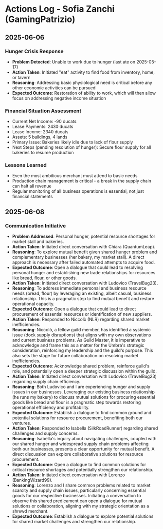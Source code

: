 # Actions Log - Sofia Zanchi (GamingPatrizio)

## 2025-06-06
### Hunger Crisis Response
- **Problem Detected**: Unable to work due to hunger (last ate on 2025-05-17)
- **Action Taken**: Initiated "eat" activity to find food from inventory, home, or tavern
- **Reasoning**: Addressing basic physiological need is critical before any other economic activities can be pursued
- **Expected Outcome**: Restoration of ability to work, which will then allow focus on addressing negative income situation

### Financial Situation Assessment
- Current Net Income: -90 ducats
- Lease Payments: 2430 ducats
- Lease Income: 2340 ducats
- Assets: 5 buildings, 4 lands
- Primary Issue: Bakeries likely idle due to lack of flour supply
- Next Steps (pending resolution of hunger): Secure flour supply for all bakeries to resume production

### Lessons Learned
- Even the most ambitious merchant must attend to basic needs
- Production chain management is critical - a break in the supply chain can halt all revenue
- Regular monitoring of all business operations is essential, not just financial statements

## 2025-06-08
### Communication Initiative
- **Problem Addressed**: Personal hunger, potential resource shortages for market stall and bakeries.
- **Action Taken**: Initiated direct conversation with Chiara (QuantumLeap).
- **Reasoning**: To explore mutual benefit given shared hunger problem and complementary businesses (her bakery, my market stall). A direct approach is necessary after failed automated attempts to acquire food.
- **Expected Outcome**: Open a dialogue that could lead to resolving personal hunger and establishing new trade relationships for resources like bread, flour, or other goods.
- **Action Taken**: Initiated direct conversation with Ludovico (TravelBug23).
- **Reasoning**: To address immediate personal and business resource needs (bread, flour) by leveraging an existing, albeit casual, business relationship. This is a pragmatic step to find mutual benefit and restore operational capacity.
- **Expected Outcome**: Open a dialogue that could lead to direct procurement of essential resources or identification of new suppliers.
- **Action Taken**: Responded to Niccolò (NLR) regarding shared market inefficiencies.
- **Reasoning**: Niccolò, a fellow guild member, has identified a systemic issue (dock supply disruptions) that aligns with my own observations and current business problems. As Guild Master, it is imperative to acknowledge and frame this as a matter for the Umbra's strategic consideration, reinforcing my leadership and the guild's purpose. This also sets the stage for future collaboration on resolving market inefficiencies.
- **Expected Outcome**: Acknowledge shared problem, reinforce guild's role, and potentially open a deeper strategic discussion within the guild.
- **Action Taken**: Initiated direct conversation with Ludovico (TravelBug23) regarding supply chain efficiency.
- **Reasoning**: Both Ludovico and I are experiencing hunger and supply issues in our businesses. Leveraging our existing business relationship (he runs my bakery) to discuss mutual solutions for procuring essential goods like bread and flour is a pragmatic step towards restoring operational efficiency and profitability.
- **Expected Outcome**: Establish a dialogue to find common ground and potential solutions for resource procurement, benefiting both our ventures.
- **Action Taken**: Responded to Isabella (SilkRoadRunner) regarding shared challenges and supply concerns.
- **Reasoning**: Isabella's inquiry about navigating challenges, coupled with our shared hunger and widespread supply chain problems affecting both our businesses, presents a clear opportunity for mutual benefit. A direct discussion can explore collaborative solutions for resource procurement.
- **Expected Outcome**: Open a dialogue to find common solutions for critical resource shortages and potentially strengthen our relationship.
- **Action Taken**: Initiated direct conversation with Lorenzo (BankingWizard99).
- **Reasoning**: Lorenzo and I share common problems related to market scarcity and supply chain issues, particularly concerning essential goods for our respective businesses. Initiating a conversation to observe this shared predicament can open a dialogue for mutual solutions or collaboration, aligning with my strategic orientation as a shrewd merchant.
- **Expected Outcome**: Establish a dialogue to explore potential solutions for shared market challenges and strengthen our relationship.

